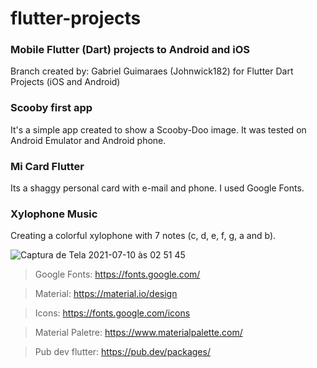 # flutter-projects

### Mobile Flutter (Dart) projects to Android and iOS

Branch created by: Gabriel Guimaraes (Johnwick182) for Flutter Dart Projects (iOS and Android)

### Scooby first app
It's a simple app created to show a Scooby-Doo image.
It was tested on Android Emulator and Android phone.

### Mi Card Flutter
Its a shaggy personal card with e-mail and phone. I used Google Fonts. 

### Xylophone Music
Creating a colorful xylophone with 7 notes (c, d, e, f, g, a and b).

![Captura de Tela 2021-07-10 às 02 51 45](https://user-images.githubusercontent.com/42221898/125153404-ccc05e80-e129-11eb-948b-122ec69e15e7.png)

> Google Fonts: https://fonts.google.com/

> Material: https://material.io/design

> Icons: https://fonts.google.com/icons

> Material Paletre: https://www.materialpalette.com/

> Pub dev flutter: https://pub.dev/packages/
